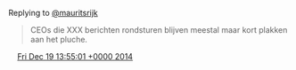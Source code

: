 Replying to [@mauritsrijk](https://twitter.com/mauritsrijk/status/545488722834493440)

> CEOs die XXX berichten rondsturen blijven meestal maar kort plakken aan het pluche\.

<img src="../../media/tweet.ico" width="12" /> [Fri Dec 19 13:55:01 +0000 2014](https://twitter.com/DromerDenker/status/545940368668520448)